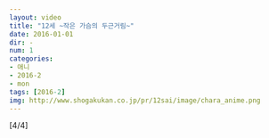 ```yaml
---
layout: video
title: "12세 ~작은 가슴의 두근거림~"
date: 2016-01-01
dir: -
num: 1
categories:
- 애니
- 2016-2
- mon
tags: [2016-2]
img: http://www.shogakukan.co.jp/pr/12sai/image/chara_anime.png
---
```

[4/4]
